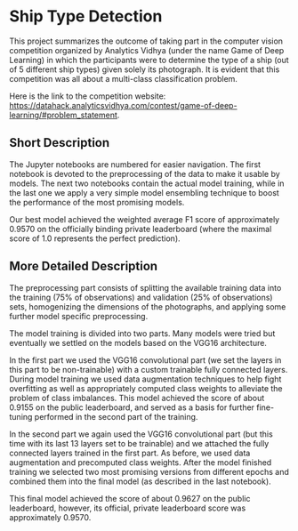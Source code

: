 # Ship Type Detection
This project summarizes the outcome of taking part in the computer vision competition organized by Analytics Vidhya (under the name Game of Deep Learning) in which the participants were to determine the type of a ship (out of 5 different ship types) given solely its photograph. It is evident that this competition was all about a multi-class classification problem.

Here is the link to the competition website: https://datahack.analyticsvidhya.com/contest/game-of-deep-learning/#problem_statement.

## Short Description
The Jupyter notebooks are numbered for easier navigation. The first notebook is devoted to the preprocessing of the data to make it usable by models. The next two notebooks contain the actual model training, while in the last one we apply a very simple model ensembling technique to boost the performance of the most promising models.

Our best model achieved the weighted average F1 score of approximately 0.9570 on the officially binding private leaderboard (where the maximal score of 1.0 represents the perfect prediction).

## More Detailed Description
The preprocessing part consists of splitting the available training data into the training (75% of observations) and validation (25% of observations) sets, homogenizing the dimensions of the photographs, and applying some further model specific preprocessing.

The model training is divided into two parts. Many models were tried but eventually we settled on the models based on the VGG16 architecture. 

In the first part we used the VGG16 convolutional part (we set the layers in this part to be non-trainable) with a custom trainable fully connected layers. During model training we used data augmentation techniques to help fight overfitting as well as appropriately computed class weights to alleviate the problem of class imbalances. This model achieved the score of about 0.9155 on the public leaderboard, and served as a basis for further fine-tuning performed in the second part of the training. 

In the second part we again used the VGG16 convolutional part (but this time with its last 13 layers set to be trainable) and we attached the fully connected layers trained in the first part. As before, we used data augmentation and precomputed class weights. After the model finished training we selected two most promising versions from different epochs and combined them into the final model (as described in the last notebook). 

This final model achieved the score of about 0.9627 on the public leaderboard, however, its official, private leaderboard score was approximately 0.9570.
